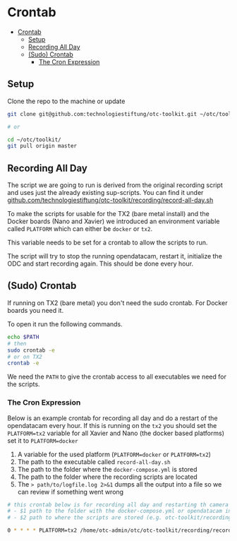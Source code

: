 # Crontab

<!-- @import "[TOC]" {cmd="toc" depthFrom=2 depthTo=6 orderedList=false} -->

<!-- code_chunk_output -->

- [Crontab](#crontab)
  - [Setup](#setup)
  - [Recording All Day](#recording-all-day)
  - [(Sudo) Crontab](#sudo-crontab)
    - [The Cron Expression](#the-cron-expression)

<!-- /code_chunk_output -->


## Setup 


Clone the repo to the machine or update

```bash
git clone git@github.com:technologiestiftung/otc-toolkit.git ~/otc/toolkit

# or 

cd ~/otc/toolkit/
git pull origin master
```


## Recording All Day

The script we are going to run is derived from the original recording script and uses just the already existing sup-scripts.  You can find it under [github.com/technologiestiftung/otc-toolkit/recording/record-all-day.sh](https://github.com/technologiestiftung/otc-toolkit/blob/master/recording/record-all-day.sh)

To make the scripts for usable for the TX2 (bare metal install) and the Docker boards (Nano and Xavier) we introduced an environment variable called `PLATFORM` which can either be `docker` or `tx2`.

This variable needs to be set for a crontab to allow the scripts to run.

The script will try to stop the running opendatacam, restart it, initialize the ODC and start recording again. This should be done every hour.


## (Sudo) Crontab

If running on TX2 (bare metal) you don't need the sudo crontab. For Docker boards you need it.

To open it run the following commands.

```bash
echo $PATH
# then
sudo crontab -e
# or on TX2
crontab -e 
```

We need the `PATH` to give the crontab access to all executables we need for the scripts.   



### The Cron Expression

Below is an example crontab for recording all day and do a restart of the opendatacam every hour.
If this is running on the `tx2` you should set the `PLATFORM=tx2` variable for all Xavier and Nano (the docker based platforms) set it to `PLATFORM=docker` 

1. A variable for the used platform (`PLATFORM=docker` or `PLATFORM=tx2`)
2. The path to the executable called `record-all-day.sh`
3. The path to the folder where the `docker-compose.yml` is stored
4. The path to the folder where the recording scripts are located
5. The `> path/to/logfile.log 2>&1` dumps all the output into a file so we can review if something went wrong

```bash
# this crontab below is for recording all day and restarting th camera on an hourly basis
# - $1 path to the folder with the docker-compose.yml or opendatacam install
# - $2 path to where the scripts are stored (e.g. otc-toolkit/recording)

0 * * * * PLATFORM=tx2 /home/otc-admin/otc/otc-toolkit/recording/record-all-day.sh /home/otc-admin/opendatacam /home/otc-admin/otc/otc-toolkit/recording > /home/otc-admin/otc/record-all-day.log 2>&1
```
